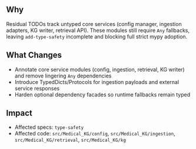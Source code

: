 ## Why

Residual TODOs track untyped core services (config manager, ingestion adapters, KG writer, retrieval API). These modules still require `Any` fallbacks, leaving `add-type-safety` incomplete and blocking full strict mypy adoption.

## What Changes

- Annotate core service modules (config, ingestion, retrieval, KG writer) and remove lingering `Any` dependencies
- Introduce TypedDicts/Protocols for ingestion payloads and external service responses
- Harden optional dependency facades so runtime fallbacks remain typed

## Impact

- Affected specs: `type-safety`
- Affected code: `src/Medical_KG/config`, `src/Medical_KG/ingestion`, `src/Medical_KG/retrieval`, `src/Medical_KG/kg`
